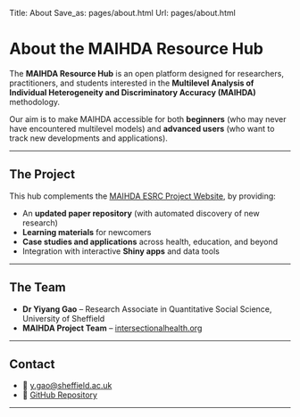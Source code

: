Title: About
Save_as: pages/about.html
Url: pages/about.html

# About the MAIHDA Resource Hub

The **MAIHDA Resource Hub** is an open platform designed for researchers, practitioners, and students interested in the **Multilevel Analysis of Individual Heterogeneity and Discriminatory Accuracy (MAIHDA)** methodology.  

Our aim is to make MAIHDA accessible for both **beginners** (who may never have encountered multilevel models) and **advanced users** (who want to track new developments and applications).

---

## The Project

This hub complements the [MAIHDA ESRC Project Website](https://intersectionalhealth.org/projects/esrc-maihda-project/), by providing:

- An **updated paper repository** (with automated discovery of new research)
- **Learning materials** for newcomers
- **Case studies and applications** across health, education, and beyond
- Integration with interactive **Shiny apps** and data tools

---

## The Team

- **Dr Yiyang Gao** – Research Associate in Quantitative Social Science, University of Sheffield  
- **MAIHDA Project Team** – [intersectionalhealth.org](https://intersectionalhealth.org/projects/esrc-maihda-project/)

---

## Contact

- 📧 [y.gao@sheffield.ac.uk](mailto:y.gao@sheffield.ac.uk)  
- 🐙 [GitHub Repository](https://github.com/yiyang-gao-1/maihda-website)

---
